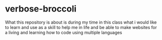 # verbose-broccoli 
<p> What this repository is about is during my time in this class what i would like to learn and use as a skill to help me in life and be able to make websites for a living and learning how to code using multiple languages<p>